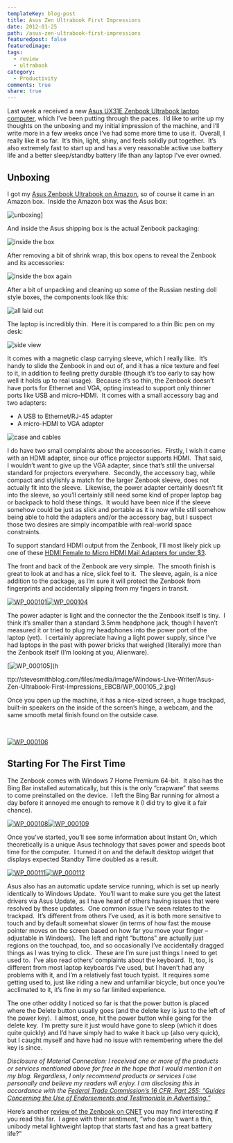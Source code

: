 ```yaml
---
templateKey: blog-post
title: Asus Zen Ultrabook First Impressions
date: 2012-01-25
path: /asus-zen-ultrabook-first-impressions
featuredpost: false
featuredimage: 
tags:
  - review
  - ultrabook
category:
  - Productivity
comments: true
share: true
---
```


Last week a received a new [Asus UX31E Zenbook Ultrabook laptop computer](http://amzn.to/yEuObA), which I’ve been putting through the paces.  I’d like to write up my thoughts on the unboxing and my initial impression of the machine, and I’ll write more in a few weeks once I’ve had some more time to use it.  Overall, I really like it so far.  It’s thin, light, shiny, and feels solidly put together.  It’s also extremely fast to start up and has a very reasonable active use battery life and a better sleep/standby battery life than any laptop I’ve ever owned.

## Unboxing

I got my [Asus Zenbook Ultrabook on Amazon](http://amzn.to/yEuObA), so of course it came in an Amazon box.  Inside the Amazon box was the Asus box:

![unboxing](img/asus-unboxing-1.jpg)]

And inside the Asus shipping box is the actual Zenbook packaging:

![inside the box](img/asus-unboxing-2.jpg)

After removing a bit of shrink wrap, this box opens to reveal the Zenbook and its accessories:

![inside the box again](img/asus-unboxing-3.jpg)

After a bit of unpacking and cleaning up some of the Russian nesting doll style boxes, the components look like this:

![all laid out](img/asus-unboxing-4.jpg)

The laptop is incredibly thin.  Here it is compared to a thin Bic pen on my desk:

![side view](img/asus-unboxing-5.jpg)

It comes with a magnetic clasp carrying sleeve, which I really like.  It’s handy to slide the Zenbook in and out of, and it has a nice texture and feel to it, in addition to feeling pretty durable (though it’s too early to say how well it holds up to real usage).  Because it’s so thin, the Zenbook doesn’t have ports for Ethernet and VGA, opting instead to support only thinner ports like USB and micro-HDMI.  It comes with a small accessory bag and two adapters:

- A USB to Ethernet/RJ-45 adapter
- A micro-HDMI to VGA adapter

![case and cables](img/asus-unboxing-5.jpg)

I do have two small complaints about the accessories.  Firstly, I wish it came with an HDMI adapter, since our office projector supports HDMI.  That said, I wouldn’t want to give up the VGA adapter, since that’s still the universal standard for projectors everywhere.  Secondly, the accessory bag, while compact and stylishly a match for the larger Zenbook sleeve, does not actually fit into the sleeve.  Likewise, the power adapter certainly doesn’t fit into the sleeve, so you’ll certainly still need some kind of proper laptop bag or backpack to hold these things.  It would have been nice if the sleeve somehow could be just as slick and portable as it is now while still somehow being able to hold the adapters and/or the accessory bag, but I suspect those two desires are simply incompatible with real-world space constraints.

To support standard HDMI output from the Zenbook, I’ll most likely pick up one of these [HDMI Female to Micro HDMI Mail Adapters for under $3](http://amzn.to/wA3lhK).

The front and back of the Zenbook are very simple.  The smooth finish is great to look at and has a nice, slick feel to it.  The sleeve, again, is a nice addition to the package, as I’m sure it will protect the Zenbook from fingerprints and accidentally slipping from my fingers in transit.

[![WP_000101](images/WP_000101_thumb.jpg "WP_000101")](http://stevesmithblog.com/files/media/image/Windows-Live-Writer/Asus-Zen-Ultrabook-First-Impressions_EBCB/WP_000101_2.jpg)[![WP_000104](images/WP_000104_thumb.jpg "WP_000104")](http://stevesmithblog.com/files/media/image/Windows-Live-Writer/Asus-Zen-Ultrabook-First-Impressions_EBCB/WP_000104_2.jpg)

The power adapter is light and the connector the the Zenbook itself is tiny.  I think it’s smaller than a standard 3.5mm headphone jack, though I haven’t measured it or tried to plug my headphones into the power port of the laptop (yet).  I certainly appreciate having a light power supply, since I’ve had laptops in the past with power bricks that weighed (literally) more than the Zenbook itself (I’m looking at you, Alienware).

[![WP_000105](images/WP_000105_thumb.jpg "WP_000105")](h

ttp://stevesmithblog.com/files/media/image/Windows-Live-Writer/Asus-Zen-Ultrabook-First-Impressions_EBCB/WP_000105_2.jpg)

Once you open up the machine, it has a nice-sized screen, a huge trackpad, built-in speakers on the inside of the screen’s hinge, a webcam, and the same smooth metal finish found on the outside case.

 

[![WP_000106](images/WP_000106_thumb.jpg "WP_000106")](http://stevesmithblog.com/files/media/image/Windows-Live-Writer/Asus-Zen-Ultrabook-First-Impressions_EBCB/WP_000106_2.jpg)

## Starting For The First Time

The Zenbook comes with Windows 7 Home Premium 64-bit.  It also has the Bing Bar installed automatically, but this is the only “crapware” that seems to come preinstalled on the device.  I left the Bing Bar running for almost a day before it annoyed me enough to remove it (I did try to give it a fair chance).

[![WP_000108](images/WP_000108_thumb.jpg "WP_000108")](http://stevesmithblog.com/files/media/image/Windows-Live-Writer/Asus-Zen-Ultrabook-First-Impressions_EBCB/WP_000108_2.jpg)[![WP_000109](images/WP_000109_thumb.jpg "WP_000109")](http://stevesmithblog.com/files/media/image/Windows-Live-Writer/Asus-Zen-Ultrabook-First-Impressions_EBCB/WP_000109_2.jpg)

Once you’ve started, you’ll see some information about Instant On, which theoretically is a unique Asus technology that saves power and speeds boot time for the computer.  I turned it on and the default desktop widget that displays expected Standby Time doubled as a result.

[![WP_000111](images/WP_000111_thumb.jpg "WP_000111")](http://stevesmithblog.com/files/media/image/Windows-Live-Writer/Asus-Zen-Ultrabook-First-Impressions_EBCB/WP_000111_2.jpg)[![WP_000112](images/WP_000112_thumb.jpg "WP_000112")](http://stevesmithblog.com/files/media/image/Windows-Live-Writer/Asus-Zen-Ultrabook-First-Impressions_EBCB/WP_000112_2.jpg)

Asus also has an automatic update service running, which is set up nearly identically to Windows Update.  You’ll want to make sure you get the latest drivers via Asus Update, as I have heard of others having issues that were resolved by these updates.  One common issue I’ve seen relates to the trackpad.  It’s different from others I’ve used, as it is both more sensitive to touch and by default somewhat slower (in terms of how fast the mouse pointer moves on the screen based on how far you move your finger – adjustable in Windows).  The left and right “buttons” are actually just regions on the touchpad, too, and so occasionally I’ve accidentally dragged things as I was trying to click.  These are I’m sure just things I need to get used to.  I’ve also read others’ complaints about the keyboard.  It, too, is different from most laptop keyboards I’ve used, but I haven’t had any problems with it, and I’m a relatively fast touch typist.  It requires some getting used to, just like riding a new and unfamiliar bicycle, but once you’re acclimated to it, it’s fine in my so far limited experience.

The one other oddity I noticed so far is that the power button is placed where the Delete button usually goes (and the delete key is just to the left of the power key).  I almost, once, hit the power button while going for the delete key.  I’m pretty sure it just would have gone to sleep (which it does quite quickly) and I’d have simply had to wake it back up (also very quick), but I caught myself and have had no issue with remembering where the del key is since.

_Disclosure of Material Connection: I received one or more of the products or services mentioned above for free in the hope that I would mention it on my blog. Regardless, I only recommend products or services I use personally and believe my readers will enjoy. I am disclosing this in accordance with the [Federal Trade Commission’s 16 CFR, Part 255: “Guides Concerning the Use of Endorsements and Testimonials in Advertising.”](http://www.access.gpo.gov/nara/cfr/waisidx_03/16cfr255_03.html)_

Here’s another [review of the Zenbook on CNET](http://reviews.cnet.com/laptops/asus-zenbook-ux31e-dh52/4505-3121_7-35033683.html) you may find interesting if you read this far.  I agree with their sentiment, “who doesn't want a thin, unibody metal lightweight laptop that starts fast and has a great battery life?”
